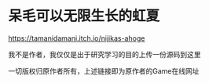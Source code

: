 # 呆毛可以无限生长的虹夏

https://tamanidamani.itch.io/nijikas-ahoge

我不是作者，我仅仅是出于研究学习的目的上传一份源码到这里

一切版权归原作者所有，上述链接即为原作者的Game在线网址
